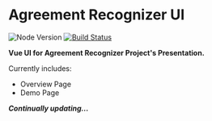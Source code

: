 # Agreement Recognizer UI

![Node Version](https://img.shields.io/badge/node-12.18.2-yellowgreen) [![Build Status](https://travis-ci.com/Hyperzsb/agreement-recognizer-ui.svg?branch=master)](https://travis-ci.com/Hyperzsb/agreement-recognizer-ui)

**Vue UI for Agreement Recognizer Project's Presentation.**

Currently includes:

- Overview Page
- Demo Page

***Continually updating...***
